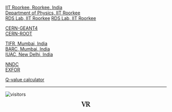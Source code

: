 [IIT Roorkee, Roorkee, India](https://www.iitr.ac.in/)\
[Department of Physics, IIT Roorkee](https://www.iitr.ac.in/departments/PH/pages/index.html)\
[RDS Lab, IIT Roorkee](https://rdslab.iitr.ac.in/)
<a href="https://rdslab.iitr.ac.in/" target="_blank">RDS Lab, IIT Roorkee</a>

[CERN-GEANT4](https://geant4.web.cern.ch/)\
[CERN-ROOT](https://root.cern.ch/)

[TIFR, Mumbai, India](https://www.tifr.res.in/)\
[BARC, Mumbai, India](http://www.barc.gov.in/index.html)\
[IUAC, New Delhi, India](https://www.iuac.res.in/)

[NNDC](https://www.nndc.bnl.gov/)\
[EXFOR](https://www-nds.iaea.org/exfor/)

[Q-value calculator](https://www.nndc.bnl.gov/qcalc/)

---
![visitors](https://visitor-badge.glitch.me/badge?page_id=rangavirender.site.links)
<p align="center">
<img src="logo_v1.png" width="30">
</p>
